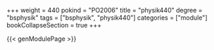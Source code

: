 +++
weight = 440
pokind = "PO2006"
title = "physik440"
degree = "bsphysik"
tags = ["bsphysik", "physik440"]
categories = ["module"]
bookCollapseSection = true
+++

{{< genModulePage >}}
